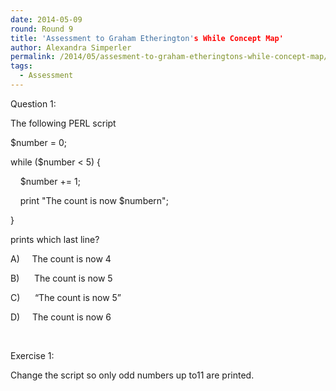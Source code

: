 ```yaml
---
date: 2014-05-09
round: Round 9
title: 'Assessment to Graham Etherington's While Concept Map'
author: Alexandra Simperler
permalink: /2014/05/assesment-to-graham-etheringtons-while-concept-map/
tags:
  - Assessment
---
```

Question 1:

The following PERL script

$number = 0;

while ($number < 5) {

    $number += 1;

    print "The count is now $numbern";

}

prints which last line?

A)     The count is now 4

B)      The count is now 5

C)      “The count is now 5”

D)     The count is now 6

&nbsp;

Exercise 1:

Change the script so only odd numbers up to11 are printed.
